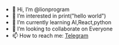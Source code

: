 - 👋 Hi, I’m @lionprogram
- 👀 I’m interested in print("hello world")
- 🌱 I’m currently learning AI,React,python
- 💞️ I’m looking to collaborate on Everyone
- 📫 How to reach me: <a href="https://t.me/LionProGrammer">Telegram</a>


<!---lionprogram/lionprogram is a ✨ special ✨ repository because its `README.md` (this file) appears on your GitHub profile.
You can click the Preview link to take a look at your changes.
--->
